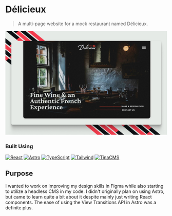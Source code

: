 # Délicieux

> A multi-page website for a mock restaurant named Délicieux.

<img src="./public/cover.jpg" alt="Screenshot of the Positivus design" />

### Built Using

[![React][React]][React-url] [![Astro][Astro.js]][Astro-url] [![TypeScript][TypeScript]][TypeScript-url] [![Tailwind][Tailwindcss]][Tailwindcss-url] [![TinaCMS][TinaCMS]][TinaCMS-url]

## Purpose

I wanted to work on improving my design skills in Figma while also starting to utilize a headless CMS in my code. I didn't originally plan on using Astro, but came to learn quite a bit about it despite mainly just writing React components. The ease of using the View Transitions API in Astro was a definite plus.

[TinaCMS]: https://img.shields.io/badge/tina-EC4815?style=for-the-badge&logo=tina&logoColor=EC4815&color=black
[TinaCMS-url]: https://tina.io
[React]: https://img.shields.io/badge/react-61DAFB?style=for-the-badge&logo=react&logoColor=61DAFB&color=black
[React-url]: https://react.dev
[TypeScript]: https://img.shields.io/badge/typescript-3178C6?style=for-the-badge&logo=typescript&logoColor=3178C6&color=black
[TypeScript-url]: https://typescriptlang.org
[Astro.js]: https://img.shields.io/badge/astro-BC52EE?style=for-the-badge&logo=astro&logoColor=BC52EE&color=black
[Astro-url]: https://astro.build
[Tailwindcss]: https://img.shields.io/badge/tailwindcss-06B6D4?style=for-the-badge&logo=tailwindcss&logoColor=06B6D4&color=black
[Tailwindcss-url]: https://tailwindcss.com/
